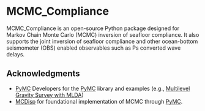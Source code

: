 # MCMC_Compliance

MCMC_Compliance is an open-source Python package designed for Markov Chain Monte Carlo (MCMC) inversion of seafloor compliance. It also supports the joint inversion of seafloor compliance and other ocean-bottom seismometer (OBS) enabled observables such as Ps converted wave delays.



## Acknowledgments

-  [PyMC](https://www.pymc.io) Developers for the  [PyMC](https://www.pymc.io) library and examples (e.g., [Multilevel Gravity Survey with MLDA](https://www.pymc.io/projects/examples/en/latest/samplers/MLDA_gravity_surveying.html))
- [MCDisp](https://github.com/xin2zhang/MCDisp) for foundational implementation of MCMC through  [PyMC](https://www.pymc.io).

